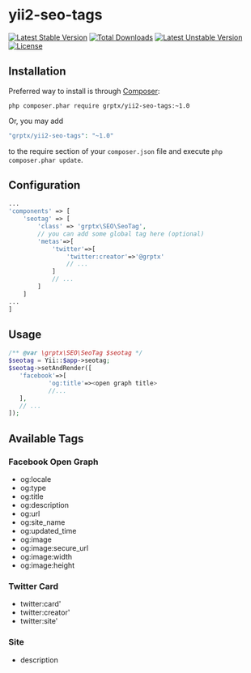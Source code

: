 # yii2-seo-tags
[![Latest Stable Version](https://poser.pugx.org/grptx/yii2-seo-tags/v/stable)](https://packagist.org/packages/grptx/yii2-seo-tags)
[![Total Downloads](https://poser.pugx.org/grptx/yii2-seo-tags/downloads)](https://packagist.org/packages/grptx/yii2-seo-tags)
[![Latest Unstable Version](https://poser.pugx.org/grptx/yii2-seo-tags/v/unstable)](https://packagist.org/packages/grptx/yii2-seo-tags)
[![License](https://poser.pugx.org/grptx/yii2-seo-tags/license)](https://packagist.org/packages/grptx/yii2-seo-tags)

## Installation

Preferred way to install is through [Composer](https://getcomposer.org): 
```shell
php composer.phar require grptx/yii2-seo-tags:~1.0
```
Or, you may add

```php
"grptx/yii2-seo-tags": "~1.0"
```

to the require section of your `composer.json` file and execute `php composer.phar update`.

## Configuration

```php
...
'components' => [
    'seotag' => [
        'class' => 'grptx\SEO\SeoTag',
        // you can add some global tag here (optional)
        'metas'=>[
            'twitter'=>[
                'twitter:creator'=>'@grptx'
                // ...
            ]
            // ...
        ]
    ]
...
]
```

## Usage

```php
/** @var \grptx\SEO\SeoTag $seotag */
$seotag = Yii::$app->seotag;
$seotag->setAndRender([
   'facebook'=>[
           'og:title'=><open graph title>
           //...
   ],
   // ...
]);
````

## Available Tags
### Facebook Open Graph
* og:locale           
* og:type             
* og:title            
* og:description      
* og:url              
* og:site_name        
* og:updated_time     
* og:image            
* og:image:secure_url 
* og:image:width      
* og:image:height     

### Twitter Card
* twitter:card'    
* twitter:creator' 
* twitter:site'    

### Site
* description